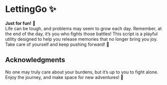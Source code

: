 # LettingGo ✨

**Just for fun!** 🤗  
Life can be tough, and problems may seem to grow each day. Remember, at the end of the day, it’s you who fights those battles! This script is a playful utility designed to help you release memories that no longer bring you joy. Take care of yourself and keep pushing forward! 💪

## Acknowledgments

No one may truly care about your burdens, but it’s up to you to fight alone. Enjoy the journey, and make space for new adventures! 🌈
